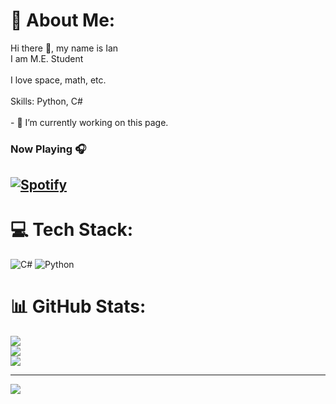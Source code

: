 # 💫 About Me:
Hi there 👋, my name is Ian <br>I am M.E. Student<br><br>I love space, math, etc.<br><br>Skills: Python, C#<br><br>- 🔭 I’m currently working on this page. <br>


### Now Playing 🎧

[![Spotify](https://github-readme-remake.vercel.app/api/spotify)](https://open.spotify.com/user/31xcuoac4bqghqn3v7tebwmffkey)
<br/>
---

# 💻 Tech Stack:
![C#](https://img.shields.io/badge/c%23-%23239120.svg?style=for-the-badge&logo=csharp&logoColor=white) ![Python](https://img.shields.io/badge/python-3670A0?style=for-the-badge&logo=python&logoColor=ffdd54)
# 📊 GitHub Stats:
![](https://github-readme-stats.vercel.app/api?username=IanAVillaloboz&theme=transparent&hide_border=false&include_all_commits=false&count_private=false)<br/>
![](https://nirzak-streak-stats.vercel.app/?user=IanAVillaloboz&theme=transparent&hide_border=false)<br/>
![](https://github-readme-stats.vercel.app/api/top-langs/?username=IanAVillaloboz&theme=transparent&hide_border=false&include_all_commits=false&count_private=false&layout=compact)

---
[![](https://visitcount.itsvg.in/api?id=IanAVillaloboz&icon=0&color=0)](https://visitcount.itsvg.in)

<!-- Proudly created with GPRM ( https://gprm.itsvg.in ) -->
